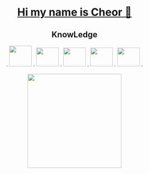 <div align="center">
  <h1><a href="https://cheor.com.br" target="_blank">Hi my name is Cheor 👋 </h1></a>
  <div>
  <h2>KnowLedge</h2>  
    .
<img width="60" height="55" src="https://cdn.jsdelivr.net/gh/devicons/devicon/icons/python/python-original.svg" />
    .
<img width="60" height="50" src="https://cdn.jsdelivr.net/gh/devicons/devicon/icons/css3/css3-original.svg" />
    .
<img width="60" height="50" src="https://cdn.jsdelivr.net/gh/devicons/devicon/icons/html5/html5-original.svg" />
    .
<img width="60" height="50" src="https://cdn.jsdelivr.net/gh/devicons/devicon/icons/javascript/javascript-original.svg" />
    .
<img width="60" height="50" src="https://cdn.jsdelivr.net/gh/devicons/devicon/icons/arduino/arduino-original.svg" />
    .
  </div>
        
  <br>
  <img width="250" height="250" src="https://upload.wikimedia.org/wikipedia/commons/thumb/f/f1/Heart_coraz%C3%B3n.svg/220px-Heart_coraz%C3%B3n.svg.png" />
</div>
